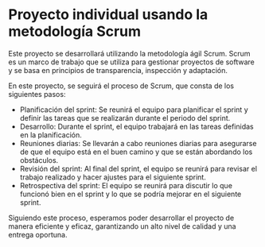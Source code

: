 # Proyecto individual usando la metodología Scrum

Este proyecto se desarrollará utilizando la metodología ágil Scrum. Scrum es un marco de trabajo que se utiliza para gestionar proyectos de software y se basa en principios de transparencia, inspección y adaptación.

En este proyecto, se seguirá el proceso de Scrum, que consta de los siguientes pasos:

- Planificación del sprint: Se reunirá el equipo para planificar el sprint y definir las tareas que se realizarán durante el periodo del sprint.
- Desarrollo: Durante el sprint, el equipo trabajará en las tareas definidas en la planificación.
- Reuniones diarias: Se llevarán a cabo reuniones diarias para asegurarse de que el equipo está en el buen camino y que se están abordando los obstáculos.
- Revisión del sprint: Al final del sprint, el equipo se reunirá para revisar el trabajo realizado y hacer ajustes para el siguiente sprint.
- Retrospectiva del sprint: El equipo se reunirá para discutir lo que funcionó bien en el sprint y lo que se podría mejorar en el siguiente sprint.

Siguiendo este proceso, esperamos poder desarrollar el proyecto de manera eficiente y eficaz, garantizando un alto nivel de calidad y una entrega oportuna.
